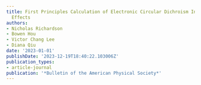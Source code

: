 ```yaml
---
title: First Principles Calculation of Electronic Circular Dichroism Including Exciton
  Effects
authors:
- Nicholas Richardson
- Bowen Hou
- Victor Chang Lee
- Diana Qiu
date: '2023-01-01'
publishDate: '2023-12-19T18:40:22.103006Z'
publication_types:
- article-journal
publication: '*Bulletin of the American Physical Society*'
---
```

